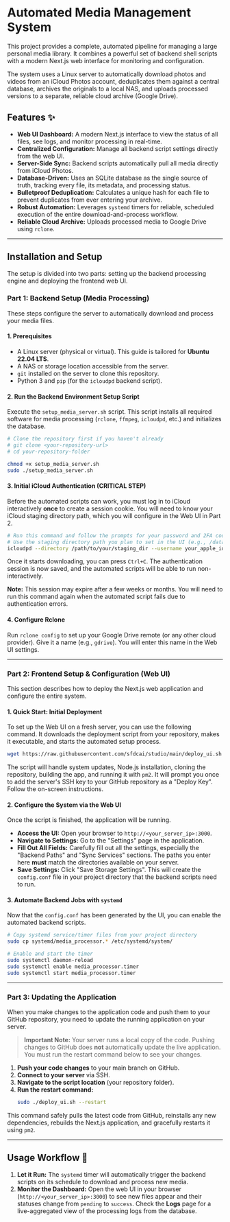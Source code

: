 # Automated Media Management System

This project provides a complete, automated pipeline for managing a large personal media library. It combines a powerful set of backend shell scripts with a modern Next.js web interface for monitoring and configuration.

The system uses a Linux server to automatically download photos and videos from an iCloud Photos account, deduplicates them against a central database, archives the originals to a local NAS, and uploads processed versions to a separate, reliable cloud archive (Google Drive).

## Features ✨

*   **Web UI Dashboard:** A modern Next.js interface to view the status of all files, see logs, and monitor processing in real-time.
*   **Centralized Configuration:** Manage all backend script settings directly from the web UI.
*   **Server-Side Sync:** Backend scripts automatically pull all media directly from iCloud Photos.
*   **Database-Driven:** Uses an SQLite database as the single source of truth, tracking every file, its metadata, and processing status.
*   **Bulletproof Deduplication:** Calculates a unique hash for each file to prevent duplicates from ever entering your archive.
*   **Robust Automation:** Leverages `systemd` timers for reliable, scheduled execution of the entire download-and-process workflow.
*   **Reliable Cloud Archive:** Uploads processed media to Google Drive using `rclone`.

---

## Installation and Setup

The setup is divided into two parts: setting up the backend processing engine and deploying the frontend web UI.

### **Part 1: Backend Setup (Media Processing)**

These steps configure the server to automatically download and process your media files.

#### 1. Prerequisites

*   A Linux server (physical or virtual). This guide is tailored for **Ubuntu 22.04 LTS**.
*   A NAS or storage location accessible from the server.
*   `git` installed on the server to clone this repository.
*   Python 3 and `pip` (for the `icloudpd` backend script).

#### 2. Run the Backend Environment Setup Script
Execute the `setup_media_server.sh` script. This script installs all required software for media processing (`rclone`, `ffmpeg`, `icloudpd`, etc.) and initializes the database.
```bash
# Clone the repository first if you haven't already
# git clone <your-repository-url>
# cd your-repository-folder

chmod +x setup_media_server.sh
sudo ./setup_media_server.sh
```

#### 3. Initial iCloud Authentication (CRITICAL STEP)
Before the automated scripts can work, you must log in to iCloud interactively **once** to create a session cookie. You will need to know your iCloud staging directory path, which you will configure in the Web UI in Part 2.
```bash
# Run this command and follow the prompts for your password and 2FA code.
# Use the staging directory path you plan to set in the UI (e.g., /data/nas/staging)
icloudpd --directory /path/to/your/staging_dir --username your_apple_id@email.com
```
Once it starts downloading, you can press `Ctrl+C`. The authentication session is now saved, and the automated scripts will be able to run non-interactively.

**Note:** This session may expire after a few weeks or months. You will need to run this command again when the automated script fails due to authentication errors.

#### 4. Configure Rclone
Run `rclone config` to set up your Google Drive remote (or any other cloud provider). Give it a name (e.g., `gdrive`). You will enter this name in the Web UI settings.

---

### **Part 2: Frontend Setup & Configuration (Web UI)**

This section describes how to deploy the Next.js web application and configure the entire system.

#### 1. Quick Start: Initial Deployment
To set up the Web UI on a fresh server, you can use the following command. It downloads the deployment script from your repository, makes it executable, and starts the automated setup process.

```bash
wget https://raw.githubusercontent.com/sfdcai/studio/main/deploy_ui.sh && chmod +x deploy_ui.sh && sudo ./deploy_ui.sh
```

The script will handle system updates, Node.js installation, cloning the repository, building the app, and running it with `pm2`. It will prompt you once to add the server's SSH key to your GitHub repository as a "Deploy Key". Follow the on-screen instructions.

#### 2. Configure the System via the Web UI
Once the script is finished, the application will be running.
*   **Access the UI:** Open your browser to `http://<your_server_ip>:3000`.
*   **Navigate to Settings:** Go to the "Settings" page in the application.
*   **Fill Out All Fields:** Carefully fill out all the settings, especially the "Backend Paths" and "Sync Services" sections. The paths you enter here **must** match the directories available on your server.
*   **Save Settings:** Click "Save Storage Settings". This will create the `config.conf` file in your project directory that the backend scripts need to run.

#### 3. Automate Backend Jobs with `systemd`
Now that the `config.conf` has been generated by the UI, you can enable the automated backend scripts.

```bash
# Copy systemd service/timer files from your project directory
sudo cp systemd/media_processor.* /etc/systemd/system/

# Enable and start the timer
sudo systemctl daemon-reload
sudo systemctl enable media_processor.timer
sudo systemctl start media_processor.timer
```

---

### **Part 3: Updating the Application**
When you make changes to the application code and push them to your GitHub repository, you need to update the running application on your server.

> **Important Note:** Your server runs a local copy of the code. Pushing changes to GitHub does **not** automatically update the live application. You must run the restart command below to see your changes.

1.  **Push your code changes** to your main branch on GitHub.
2.  **Connect to your server** via SSH.
3.  **Navigate to the script location** (your repository folder).
4.  **Run the restart command:**
    ```bash
    sudo ./deploy_ui.sh --restart
    ```
This command safely pulls the latest code from GitHub, reinstalls any new dependencies, rebuilds the Next.js application, and gracefully restarts it using `pm2`.

---

## Usage Workflow 🚀

1.  **Let it Run:** The `systemd` timer will automatically trigger the backend scripts on its schedule to download and process new media.
2.  **Monitor the Dashboard:** Open the web UI in your browser (`http://<your_server_ip>:3000`) to see new files appear and their statuses change from `pending` to `success`. Check the **Logs** page for a live-aggregated view of the processing logs from the database.
